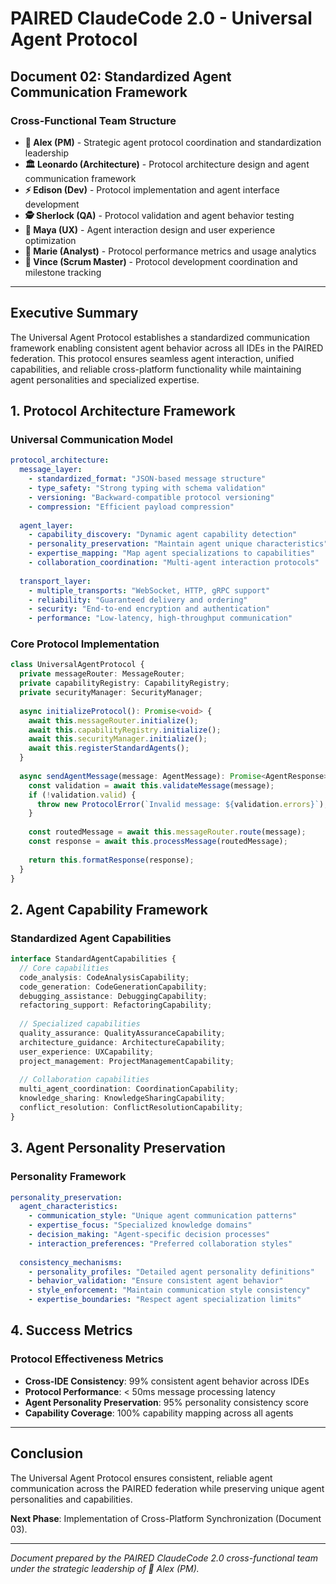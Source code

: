 # PAIRED ClaudeCode 2.0 - Universal Agent Protocol
## Document 02: Standardized Agent Communication Framework

### **Cross-Functional Team Structure**
- **👑 Alex (PM)** - Strategic agent protocol coordination and standardization leadership
- **🏛️ Leonardo (Architecture)** - Protocol architecture design and agent communication framework
- **⚡ Edison (Dev)** - Protocol implementation and agent interface development
- **🕵️ Sherlock (QA)** - Protocol validation and agent behavior testing
- **🎨 Maya (UX)** - Agent interaction design and user experience optimization
- **🔬 Marie (Analyst)** - Protocol performance metrics and usage analytics
- **🏈 Vince (Scrum Master)** - Protocol development coordination and milestone tracking

---

## **Executive Summary**

The Universal Agent Protocol establishes a standardized communication framework enabling consistent agent behavior across all IDEs in the PAIRED federation. This protocol ensures seamless agent interaction, unified capabilities, and reliable cross-platform functionality while maintaining agent personalities and specialized expertise.

## **1. Protocol Architecture Framework**

### **Universal Communication Model**
```yaml
protocol_architecture:
  message_layer:
    - standardized_format: "JSON-based message structure"
    - type_safety: "Strong typing with schema validation"
    - versioning: "Backward-compatible protocol versioning"
    - compression: "Efficient payload compression"
    
  agent_layer:
    - capability_discovery: "Dynamic agent capability detection"
    - personality_preservation: "Maintain agent unique characteristics"
    - expertise_mapping: "Map agent specializations to capabilities"
    - collaboration_coordination: "Multi-agent interaction protocols"
    
  transport_layer:
    - multiple_transports: "WebSocket, HTTP, gRPC support"
    - reliability: "Guaranteed delivery and ordering"
    - security: "End-to-end encryption and authentication"
    - performance: "Low-latency, high-throughput communication"
```

### **Core Protocol Implementation**
```typescript
class UniversalAgentProtocol {
  private messageRouter: MessageRouter;
  private capabilityRegistry: CapabilityRegistry;
  private securityManager: SecurityManager;
  
  async initializeProtocol(): Promise<void> {
    await this.messageRouter.initialize();
    await this.capabilityRegistry.initialize();
    await this.securityManager.initialize();
    await this.registerStandardAgents();
  }
  
  async sendAgentMessage(message: AgentMessage): Promise<AgentResponse> {
    const validation = await this.validateMessage(message);
    if (!validation.valid) {
      throw new ProtocolError(`Invalid message: ${validation.errors}`);
    }
    
    const routedMessage = await this.messageRouter.route(message);
    const response = await this.processMessage(routedMessage);
    
    return this.formatResponse(response);
  }
}
```

## **2. Agent Capability Framework**

### **Standardized Agent Capabilities**
```typescript
interface StandardAgentCapabilities {
  // Core capabilities
  code_analysis: CodeAnalysisCapability;
  code_generation: CodeGenerationCapability;
  debugging_assistance: DebuggingCapability;
  refactoring_support: RefactoringCapability;
  
  // Specialized capabilities
  quality_assurance: QualityAssuranceCapability;
  architecture_guidance: ArchitectureCapability;
  user_experience: UXCapability;
  project_management: ProjectManagementCapability;
  
  // Collaboration capabilities
  multi_agent_coordination: CoordinationCapability;
  knowledge_sharing: KnowledgeSharingCapability;
  conflict_resolution: ConflictResolutionCapability;
}
```

## **3. Agent Personality Preservation**

### **Personality Framework**
```yaml
personality_preservation:
  agent_characteristics:
    - communication_style: "Unique agent communication patterns"
    - expertise_focus: "Specialized knowledge domains"
    - decision_making: "Agent-specific decision processes"
    - interaction_preferences: "Preferred collaboration styles"
    
  consistency_mechanisms:
    - personality_profiles: "Detailed agent personality definitions"
    - behavior_validation: "Ensure consistent agent behavior"
    - style_enforcement: "Maintain communication style consistency"
    - expertise_boundaries: "Respect agent specialization limits"
```

## **4. Success Metrics**

### **Protocol Effectiveness Metrics**
- **Cross-IDE Consistency**: 99% consistent agent behavior across IDEs
- **Protocol Performance**: < 50ms message processing latency
- **Agent Personality Preservation**: 95% personality consistency score
- **Capability Coverage**: 100% capability mapping across all agents

---

## **Conclusion**

The Universal Agent Protocol ensures consistent, reliable agent communication across the PAIRED federation while preserving unique agent personalities and capabilities.

**Next Phase**: Implementation of Cross-Platform Synchronization (Document 03).

---

*Document prepared by the PAIRED ClaudeCode 2.0 cross-functional team under the strategic leadership of 👑 Alex (PM).*
